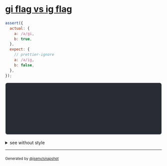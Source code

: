 # [gi flag vs ig flag](../../regexp.test.js#L21)

```js
assert({
  actual: {
    a: /a/gi,
    b: true,
  },
  expect: {
    // prettier-ignore
    a: /a/ig,
    b: false,
  },
});
```

![img](throw.svg)

<details>
  <summary>see without style</summary>

```console
AssertionError: actual and expect are different

actual: {
  a: /a/gi,
  b: true,
}
expect: {
  a: /a/gi,
  b: false,
}
```

</details>

---

<sub>
  Generated by <a href="https://github.com/jsenv/core/tree/main/packages/independent/snapshot">@jsenv/snapshot</a>
</sub>